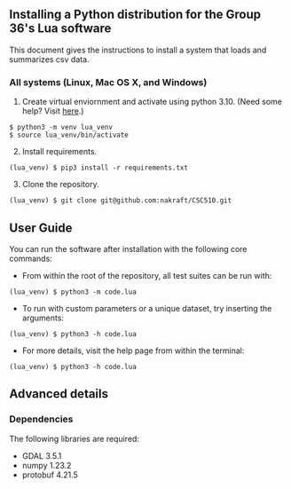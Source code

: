 ## Installing a Python distribution for the Group 36's Lua software 

This document gives the instructions to install a system that loads and summarizes csv data.  

### All systems (Linux, Mac OS X, and Windows)

1. Create virtual enviornment and activate using python 3.10. (Need some help? Visit [here](https://docs.python.org/3/library/venv.html).)

```
$ python3 -m venv lua_venv
$ source lua_venv/bin/activate
```

2. Install requirements. 

```
(lua_venv) $ pip3 install -r requirements.txt
```

3. Clone the repository. 

```
(lua_venv) $ git clone git@github.com:nakraft/CSC510.git
```

## User Guide 

You can run the software after installation with the following core commands: 

- From within the root of the repository, all test suites can be run with: 

```
(lua_venv) $ python3 -m code.lua
```

- To run with custom parameters or a unique dataset, try inserting the arguments: 

```
(lua_venv) $ python3 -h code.lua 
```

- For more details, visit the help page from within the terminal: 

```
(lua_venv) $ python3 -h code.lua 
```

## Advanced details

### Dependencies

The following libraries are required:

  * GDAL 3.5.1
  * numpy 1.23.2
  * protobuf 4.21.5
